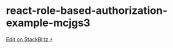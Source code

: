 # react-role-based-authorization-example-mcjgs3

[Edit on StackBlitz ⚡️](https://stackblitz.com/edit/react-role-based-authorization-example-mcjgs3)